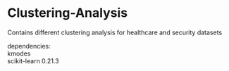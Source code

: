 # Clustering-Analysis
Contains different clustering analysis for healthcare and security datasets

dependencies:<br />
kmodes <br />
scikit-learn 0.21.3 <br />

